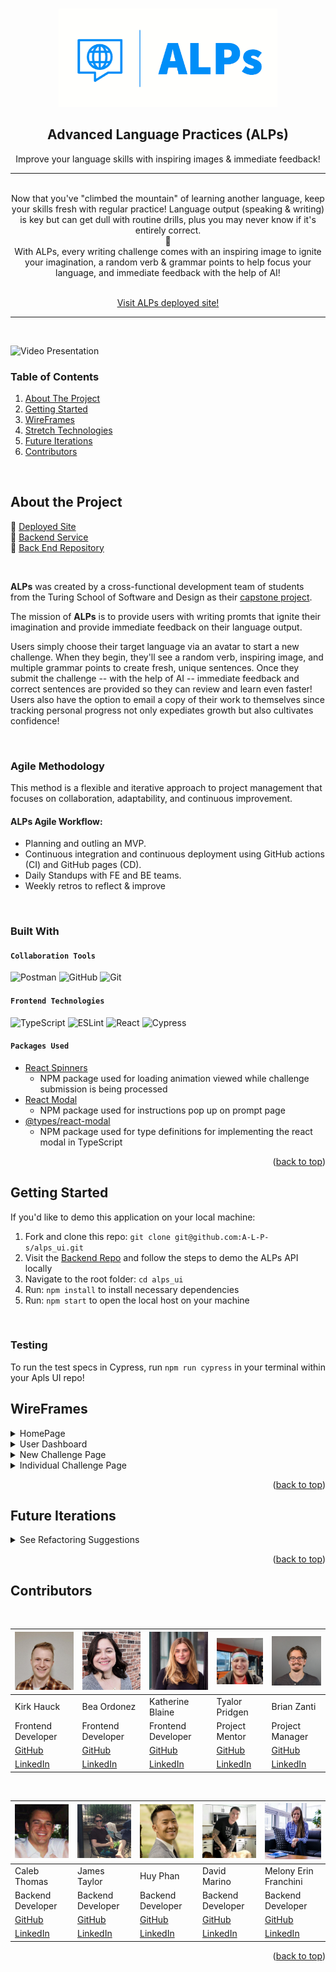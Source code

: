 <!-- ReadMe -->
<a id="readme-top"></a>

<!-- Opening -->
<br />
<div align="center">
  <a href="https://github.com/A-L-P-s/ALPs_api">
    <img src="src/assets/logo.png" alt="Logo" width="350">
  </a>
 
<!-- <h2 align="center"></h2> -->
  <h2 align="center">Advanced Language Practices (ALPs)</h2>
    <p align="center">
      Improve your language skills with inspiring images & immediate feedback!
      <hr><br>
      Now that you've "climbed the mountain" of learning another language, keep your skills fresh with regular practice! Language output (speaking & writing) is key but can get dull with routine drills, plus you may never know if it's entirely correct. <br><span>🔸</span><br> With ALPs, every writing challenge comes with an inspiring image to ignite your imagination, a random verb & grammar points to help focus your language, and immediate feedback with the help of AI!
    </p><br>
      <a href="https://a-l-p-s.github.io/alps-ui/">Visit ALPs deployed site!</a>
</div>
<hr>

<br>

![Video Presentation](https://media.giphy.com/media/v1.Y2lkPTc5MGI3NjExYWJjY2JlNTgxYWQzYzE5NzkyNTQ0YTgwZmUzYWU1ZGFhMGNlMWRkMyZlcD12MV9pbnRlcm5hbF9naWZzX2dpZklkJmN0PWc/MxWCnzsPZWuvaQ3FGw/giphy.gif)

<!-- TABLE OF CONTENTS -->
### Table of Contents

  <ol>
    <li>
      <a href="#about-the-project">About The Project</a>
    </li>
    <li>
      <a href="#getting-started">Getting Started</a>
    </li>
    <li><a href="#wireframes">WireFrames</a></li>
    <li><a href="#technologies">Stretch Technologies</a></li>
    <li><a href="#refactor">Future Iterations</a></li>
    <li><a href="#contact">Contributors</a></li>
  </ol>
<br>

<!-- ABOUT THE PROJECT -->
<h2 id="about-the-project">About the Project</h2>

<span>🔸</span> [Deployed Site](https://a-l-p-s.github.io/alps-ui/)
<br>
<span>🔸</span> [Backend Service](https://git.heroku.com/calm-thicket-75558.git)
<br>
<span>🔸</span> [Back End Repository](https://github.com/A-L-P-s/ALPS_api)

<br>


**ALPs** was created by a cross-functional development team of students from the Turing School of Software and Design as their [capstone project](https://mod4.turing.edu/projects/capstone/).

The mission of **ALPs** is to provide users with writing promts that ignite their imagination and provide immediate feedback on their language output.

Users simply choose their target language via an avatar to start a new challenge. When they begin, they'll see a random verb, inspiring image, and multiple grammar points to create fresh, unique sentences. Once they submit the challenge -- with the help of AI -- immediate feedback and correct sentences are provided so they can review and learn even faster! Users also have the option to email a copy of their work to themselves since tracking personal progress not only expediates growth but also cultivates confidence!

<br>

<!-- Agile Methodology -->
### Agile Methodology

This method is a flexible and iterative approach to project management that focuses on collaboration, adaptability, and continuous improvement. 

#### ALPs Agile Workflow:
- Planning and outling an MVP.
- Continuous integration and continuous deployment using GitHub actions (CI) and GitHub pages (CD).
- Daily Standups with FE and BE teams.
- Weekly retros to reflect & improve

<br>

<!-- Built With -->
### Built With
#### `Collaboration Tools`
![Postman](https://img.shields.io/badge/Postman-FF6C37?style=for-the-badge&logo=postman&logoColor=white)
![GitHub](https://img.shields.io/badge/github-10A28C.svg?style=for-the-badge&logo=github&logoColor=white)
![Git](https://img.shields.io/badge/git-4B0082.svg?style=for-the-badge&logo=git&logoColor=white)

#### `Frontend Technologies`
![TypeScript](https://img.shields.io/badge/TypeScript-007ACC?style=for-the-badge&logo=typescript&logoColor=white)
![ESLint](https://img.shields.io/badge/eslint-3A33D1?style=for-the-badge&logo=eslint&logoColor=white)
![React](https://img.shields.io/badge/React-20232A?style=for-the-badge&logo=react&logoColor=61DAFB)
![Cypress](	https://img.shields.io/badge/Cypress-17202C?style=for-the-badge&logo=cypress&logoColor=white)

#### `Packages Used`
- [React Spinners](https://www.npmjs.com/package/react-spinners)
  - NPM package used for loading animation viewed while challenge submission is being processed
- [React Modal](https://www.npmjs.com/package/react-modal)
  - NPM package used for instructions pop up on prompt page
- [@types/react-modal](https://www.npmjs.com/package/@types/react-modal)
  - NPM package used for type definitions for implementing the react modal in TypeScript

<p align="right">(<a href="#readme-top">back to top</a>)</p>

<!-- GETTING STARTED -->
## Getting Started 

If you'd like to demo this application on your local machine:
1. Fork and clone this repo: `git clone git@github.com:A-L-P-s/alps_ui.git`
2. Visit the [Backend Repo](https://github.com/A-L-P-s/ALPs_api) and follow the steps to demo the ALPs API locally
3. Navigate to the root folder: `cd alps_ui`
4. Run: `npm install` to install necessary dependencies
5. Run: `npm start` to open the local host on your machine

<br>

<!-- Testing -->
### Testing 

To run the test specs in Cypress, run `npm run cypress` in your terminal within your Apls UI repo!

## WireFrames 
  
<details>
  <summary>HomePage</summary>
  <img src='src/assets/home-wireframe.png'>
</details>

<details>
  <summary>User Dashboard</summary>
  <img src='src/assets/dashboard-wireframe.png'>
</details>

<details>
  <summary>New Challenge Page</summary>
  <img src='src/assets/prompt-wireframe.png'>
</details>
  
 <details>
  <summary>Individual Challenge Page</summary>
  <img src='src/assets/feedback-wireframe.png'>
</details>

<p align="right">(<a href="#readme-top">back to top</a>)</p>

<!-- Future Iterations -->
<h2 id="refactor">Future Iterations</h2> 

<details>
  <summary>See Refactoring Suggestions</summary>
  <dl>
    <dt><span>🔸</span> Delete Past Challenge</dt>
      <dd>- Allow users to delete challenges that they do not want to see on their dashboard! This would require adding a button on the past challenge feedback component that would hit the existing BE delete endpoint.</dd>
    <dt><span>🔸</span>Login Page</dt>
      <dd>- Add input fields to authenticate user and save their data.</dd>
    <dt><span>🔸</span>More Languages</dt>
      <dd>- We currently have data and functionality for practicing Spanish, Turkish, and Vietnamese. In the future, we would love to update our application to support more languages!</dd>
    <dt><span>🔸</span>More Practice</dt>
      <dd>- Currently, a singular challenge prompts the completion of 2 sentences. In the future, we would love to add more sentences/different activities to exercise language knowledge!</dd>
  </dl>
</details>

<p align="right">(<a href="#readme-top">back to top</a>)</p>

<h2 id="contact">Contributors</h2>

<br>

| [<img alt="Kirk Hauck" width="100" src="src/assets/kirk.jpg"/>](https://www.linkedin.com/in/kirk-hauck/) | [<img alt="Bea Ordonez" width="100" src="src/assets/bea.png"/>](https://www.linkedin.com/in/bea-ordonez/) | [<img alt="Katherine Blaine" width="100" src="src/assets/katherine.jpg"/>](https://www.linkedin.com/in/katherinekblaine/) | [<img alt="Tyalor Pridgen" width="100" src="src/assets/taylor.jpg"/>](https://www.linkedin.com/in/taylor-pridgen-a3aa7918/) | [<img alt="Brian Zanti" width="100" src="src/assets/brian.jpg"/>](https://www.linkedin.com/in/brianzanti/) | 
| ------------------ | ------------ | -------------- | ----------- | -------------- | 
| Kirk Hauck | Bea Ordonez | Katherine Blaine | Tyalor Pridgen | Brian Zanti | 
| Frontend Developer | Frontend Developer| Frontend Developer | Project Mentor | Project Manager |
| [GitHub](https://github.com/kirkhauck) | [GitHub](https://github.com/bea-ordonez) | [GitHub](https://github.com/KatherineBlaine) | [GitHub](https://github.com/pridgey) | [GitHub](https://github.com/BrianZanti) |
| [LinkedIn](https://www.linkedin.com/in/kirk-hauck/) |  [LinkedIn](https://www.linkedin.com/in/bea-ordonez/) | [LinkedIn](https://www.linkedin.com/in/katherinekblaine/) | [LinkedIn](https://www.linkedin.com/in/taylor-pridgen-a3aa7918/) | [LinkedIn](https://www.linkedin.com/in/brianzanti/) |

<br>

| [<img alt="Caleb Thomas" width="100" src="src/assets/caleb.jpg"/>](https://www.linkedin.com/in/calebjthomas/) | [<img alt="James Taylor" width="100" src="src/assets/james.jpg"/>](https://www.linkedin.com/in/james-taylor-a02a7a199/) | [<img alt="Huy Phan" width="100" src="src/assets/huy.jpg"/>](https://www.linkedin.com/in/huy-phan-2471b3261/) | [<img alt="David Marino" width="100" src="src/assets/david.jpg"/>](https://www.linkedin.com/in/davidjmarino8/) | [<img alt="Melony Erin Franchini" width="100" src="src/assets/mel.jpg"/>](https://www.linkedin.com/in/melony-erin-franchini/) |
| ------------------ | ------------ | -------------- | ----------- | -------------- | 
| Caleb Thomas | James Taylor | Huy Phan | David Marino | Melony Erin Franchini |
| Backend Developer | Backend Developer | Backend Developer | Backend Developer | Backend Developer | 
| [GitHub](https://github.com/cjthomas00) | [GitHub](https://github.com/JTaylor28) | [GitHub](https://github.com/HuyPhan2025) | [GitHub](https://github.com/davejm8) | [GitHub](https://github.com/MelTravelz) |
| [LinkedIn](https://www.linkedin.com/in/calebjthomas/) |  [LinkedIn](https://www.linkedin.com/in/james-taylor-a02a7a199/) | [LinkedIn](https://www.linkedin.com/in/huy-phan-2471b3261/) | [LinkedIn](https://www.linkedin.com/in/davidjmarino8/) | [LinkedIn](https://www.linkedin.com/in/melony-erin-franchini/) |

<p align="right">(<a href="#readme-top">back to top</a>)</p>